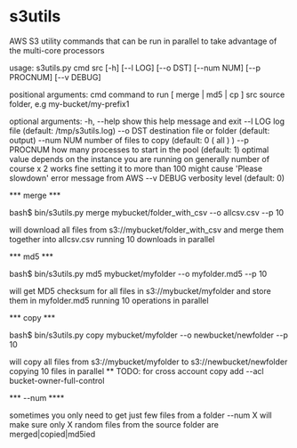 # s3utils
AWS S3 utility commands that can be run in parallel to take advantage of the multi-core processors

usage: s3utils.py cmd src [-h] [--l LOG] [--o DST] [--num NUM] [--p PROCNUM] [--v DEBUG]
                 
positional arguments:
  cmd          command to run [ merge | md5 | cp ]
  src          source folder, e.g my-bucket/my-prefix1

optional arguments:
  -h, --help   show this help message and exit
  --l LOG      log file (default: /tmp/s3utils.log)
  --o DST      destination file or folder (default: output)
  --num NUM    number of files to copy (default: 0 ( all ) )
  --p PROCNUM  how many processes to start in the pool (default: 1)
                optimal value depends on the instance you are running on 
                generally number of course x 2 works fine
                setting it to more than 100 might cause 'Please slowdown' error message from AWS
  --v DEBUG    verbosity level (default: 0)

*** merge ***

 bash$ bin/s3utils.py merge mybucket/folder_with_csv --o allcsv.csv --p 10 

will download all files from s3://mybucket/folder_with_csv and merge them together into allcsv.csv running 10 downloads in parallel


*** md5 ***

 bash$ bin/s3utils.py md5 mybucket/myfolder --o myfolder.md5 --p 10 

will get MD5 checksum for all files in s3://mybucket/myfolder and store them in myfolder.md5 running 10 operations in parallel

*** copy ***

 bash$ bin/s3utils.py copy mybucket/myfolder --o newbucket/newfolder --p 10 

will copy all files from s3://mybucket/myfolder to s3://newbucket/newfolder copying 10 files in parallel
** TODO: for cross account copy add --acl bucket-owner-full-control


*** --num ****

sometimes you only need to get just few files from a folder
--num X will make sure only X random files from the source folder are merged|copied|md5ied 
